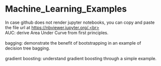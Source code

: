 # Machine_Learning_Examples
In case github does not render jupyter notebooks, you can copy and paste the file url at https://nbviewer.jupyter.org/.<br><br>
AUC: derive Area Under Curve from first principles.<br><br>
bagging: demonstrate the benefit of bootstrapping in an example of decision tree bagging.<br><br>
gradient boosting: understand gradient boosting through a simple example.
